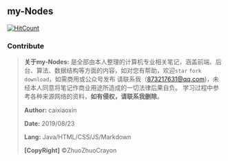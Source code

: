 ## my-Nodes
[![HitCount](http://hits.dwyl.com/ZhuoZhuoCrayon/my-Nodes.svg)](http://hits.dwyl.com/ZhuoZhuoCrayon/my-Nodes)

### Contribute
> **关于my-Nodes:**   是全部由本人整理的计算机专业相关笔记，涵盖前端、后台、算法、数据结构等方面的内容，如对您有帮助，欢迎`star` `fork` `download`，如需商用或公众号发布
> 请联系我（873217631@qq.com)，未经本人同意将笔记作商业用途所造成的一切法律后果自负。
> 学习过程中参考各种来源网络的资料，**如有侵权，请联系我删除**。
> 
> **Author:**   caixiaoxin
> 
> **Date:**   2019/08/23
> 
> **Lang:**   Java/HTML/CSS/JS/Markdown
> 
> **[CopyRight]**   ©ZhuoZhuoCrayon
